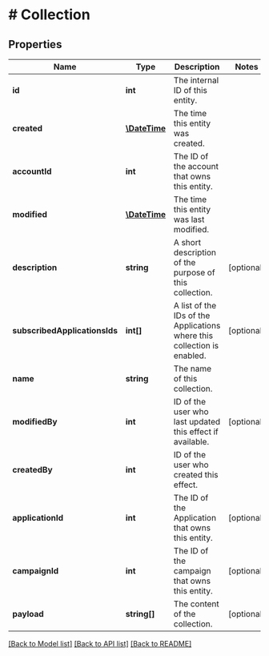 # # Collection

## Properties

Name | Type | Description | Notes
------------ | ------------- | ------------- | -------------
**id** | **int** | The internal ID of this entity. | 
**created** | [**\DateTime**](\DateTime.md) | The time this entity was created. | 
**accountId** | **int** | The ID of the account that owns this entity. | 
**modified** | [**\DateTime**](\DateTime.md) | The time this entity was last modified. | 
**description** | **string** | A short description of the purpose of this collection. | [optional] 
**subscribedApplicationsIds** | **int[]** | A list of the IDs of the Applications where this collection is enabled. | [optional] 
**name** | **string** | The name of this collection. | 
**modifiedBy** | **int** | ID of the user who last updated this effect if available. | [optional] 
**createdBy** | **int** | ID of the user who created this effect. | 
**applicationId** | **int** | The ID of the Application that owns this entity. | [optional] 
**campaignId** | **int** | The ID of the campaign that owns this entity. | [optional] 
**payload** | **string[]** | The content of the collection. | [optional] 

[[Back to Model list]](../../README.md#documentation-for-models) [[Back to API list]](../../README.md#documentation-for-api-endpoints) [[Back to README]](../../README.md)


